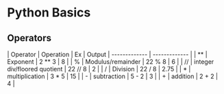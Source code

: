 # Python Basics

## Operators

| Operator  | Operation | Ex | Output
| ------------- | ------------- |
| ** | Exponent | 2 ** 3 | 8 |
| % | Modulus/remainder | 22 % 8 | 6 |
| // | integer div/floored quotient | 22 // 8 | 2 |
| / | Division | 22 / 8 | 2.75 |
| * | multiplication | 3 * 5 | 15 |
| - | subtraction | 5 - 2 | 3 |
| + | addition | 2 + 2 | 4 |
